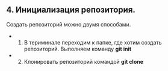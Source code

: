 ## 4. Инициализация репозитория.
Создать репозиторий можно двумя способами.
* 1. В териминале переходим к папке, где хотим создать репозиторий. Выполняем команду **git init**
* 2. Клонировать репозиторий командой **git clone <addres>**
